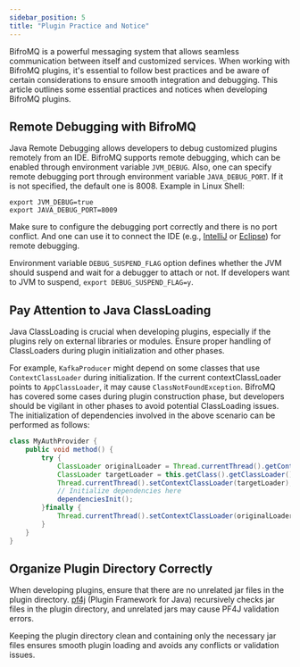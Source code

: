 ```yaml
---
sidebar_position: 5 
title: "Plugin Practice and Notice"
---
```


BifroMQ is a powerful messaging system that allows seamless communication between itself and customized services. 
When working with BifroMQ plugins, it's essential to follow best practices and be aware of certain considerations 
to ensure smooth integration and debugging. This article outlines some essential practices and notices when developing 
BifroMQ plugins.

## Remote Debugging with BifroMQ
Java Remote Debugging allows developers to debug customized plugins remotely from an IDE. 
BifroMQ supports remote debugging, which can be enabled through environment variable `JVM_DEBUG`. Also, one can specify
remote debugging port through environment variable `JAVA_DEBUG_PORT`. If it is not specified, the default one is 8008.
Example in Linux Shell:
```shell
export JVM_DEBUG=true
export JAVA_DEBUG_PORT=8009
```
Make sure to configure the debugging port correctly and there is no port conflict. And one can use it to connect 
the IDE (e.g., [IntelliJ](https://www.jetbrains.com/help/idea/tutorial-remote-debug.html) 
or [Eclipse](https://www.eclipse.org/community/eclipse_newsletter/2017/june/article1.php)) for remote debugging.

Environment variable `DEBUG_SUSPEND_FLAG` option defines whether the JVM should suspend and wait for a debugger to 
attach or not. If developers want to JVM to suspend, `export DEBUG_SUSPEND_FLAG=y`.
## Pay Attention to Java ClassLoading
Java ClassLoading is crucial when developing plugins, especially if the plugins rely on external libraries or modules. 
Ensure proper handling of ClassLoaders during plugin initialization and other phases.

For example, `KafkaProducer` might depend on some classes that use `ContextClassLoader` during initialization. If the 
current contextClassLoader points to `AppClassLoader`, it may cause `ClassNotFoundException`.
BifroMQ has covered some cases during plugin construction phase, but developers should be vigilant in other 
phases to avoid potential ClassLoading issues. The initialization of dependencies involved in the above scenario can 
be performed as follows:
```java
class MyAuthProvider {  
    public void method() {
        try {
            ClassLoader originalLoader = Thread.currentThread().getContextClassLoader();
            ClassLoader targetLoader = this.getClass().getClassLoader();
            Thread.currentThread().setContextClassLoader(targetLoader);
            // Initialize dependencies here  
            dependenciesInit();
        }finally {
            Thread.currentThread().setContextClassLoader(originalLoader);
        }
    }  
}
```
## Organize Plugin Directory Correctly
When developing plugins, ensure that there are no unrelated jar files in the plugin directory. 
[pf4j](https://pf4j.org) (Plugin Framework for Java) recursively checks jar files in the plugin directory, and unrelated jars 
may cause PF4J validation errors.

Keeping the plugin directory clean and containing only the necessary jar files ensures smooth plugin loading and 
avoids any conflicts or validation issues.
